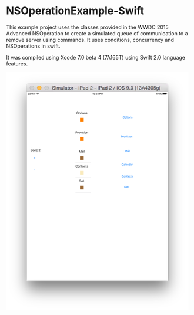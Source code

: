 # NSOperationExample-Swift

This example project uses the classes provided in the WWDC 2015 Advanced NSOperation to create a simulated queue of communication to a remove server using commands. It uses conditions, concurrency and NSOperations in swift.

It was compiled using Xcode 7.0 beta 4 (7A165T) using Swift 2.0 language features.

![Screenshot](./Example.png?raw=true "Screenshot of the running app")
